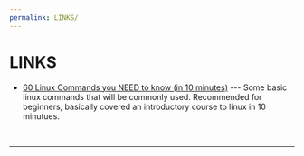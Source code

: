 ```yaml
---
permalink: LINKS/
---
```


# LINKS

* [60 Linux Commands you NEED to know (in 10 minutes)]([https://youtu.be/oGyJr-iUwt8?si=59V2boc0XfmlFekg](https://youtu.be/gd7BXuUQ91w?si=5xAwL6AAA9WN62m-)) --- 
Some basic linux commands that will be commonly used. 
Recommended for beginners, basically covered an introductory course to linux in 10 minutues.
<br>
<hr>
